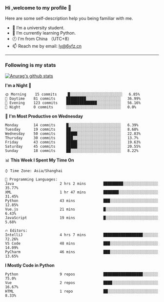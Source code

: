 ### Hi ,welcome to my profile 👋
Here are some self-description help you being familiar with me.
<!--
**liuyunfz/liuyunfz** is a ✨ _special_ ✨ repository because its `README.md` (this file) appears on your GitHub profile.
- 👯 I’m looking to collaborate on ...
- 🤔 I’m looking for help with ...
Here are some ideas to get you started:
-->
- 🏫 I’m a university student.
- 💪 I’m currently learning Python.
- 🕗 I'm from China （UTC+8）
- 📫 Reach me by email: [ly@6yfz.cn](mailto:ly@6yfz.cn)
  
---
### Following is my stats
  
[![Anurag's github stats](https://github-readme-stats.vercel.app/api?username=liuyunfz)](https://github.com/anuraghazra/github-readme-stats)
  
<!--START_SECTION:waka-->
**I'm a Night 🦉** 

```text
🌞 Morning    15 commits     █░░░░░░░░░░░░░░░░░░░░░░░░   6.85% 
🌆 Daytime    81 commits     █████████░░░░░░░░░░░░░░░░   36.99% 
🌃 Evening    123 commits    ██████████████░░░░░░░░░░░   56.16% 
🌙 Night      0 commits      ░░░░░░░░░░░░░░░░░░░░░░░░░   0.0%

```
📅 **I'm Most Productive on Wednesday** 

```text
Monday       14 commits     █░░░░░░░░░░░░░░░░░░░░░░░░   6.39% 
Tuesday      19 commits     ██░░░░░░░░░░░░░░░░░░░░░░░   8.68% 
Wednesday    50 commits     █████░░░░░░░░░░░░░░░░░░░░   22.83% 
Thursday     30 commits     ███░░░░░░░░░░░░░░░░░░░░░░   13.7% 
Friday       43 commits     █████░░░░░░░░░░░░░░░░░░░░   19.63% 
Saturday     45 commits     █████░░░░░░░░░░░░░░░░░░░░   20.55% 
Sunday       18 commits     ██░░░░░░░░░░░░░░░░░░░░░░░   8.22%

```


📊 **This Week I Spent My Time On** 

```text
⌚︎ Time Zone: Asia/Shanghai

💬 Programming Languages: 
Java                     2 hrs 2 mins        █████████░░░░░░░░░░░░░░░░   35.77% 
XML                      1 hr 47 mins        ███████░░░░░░░░░░░░░░░░░░   31.45% 
Python                   43 mins             ███░░░░░░░░░░░░░░░░░░░░░░   12.85% 
Vue.js                   21 mins             █░░░░░░░░░░░░░░░░░░░░░░░░   6.43% 
JavaScript               19 mins             █░░░░░░░░░░░░░░░░░░░░░░░░   5.68%

🔥 Editors: 
IntelliJ                 4 hrs 7 mins        ██████████████████░░░░░░░   72.26% 
VS Code                  48 mins             ███░░░░░░░░░░░░░░░░░░░░░░   14.09% 
PyCharm                  46 mins             ███░░░░░░░░░░░░░░░░░░░░░░   13.65%

```

**I Mostly Code in Python** 

```text
Python                   9 repos             ██████████████████░░░░░░░   75.0% 
Vue                      2 repos             ████░░░░░░░░░░░░░░░░░░░░░   16.67% 
HTML                     1 repo              ██░░░░░░░░░░░░░░░░░░░░░░░   8.33%

```



<!--END_SECTION:waka-->
